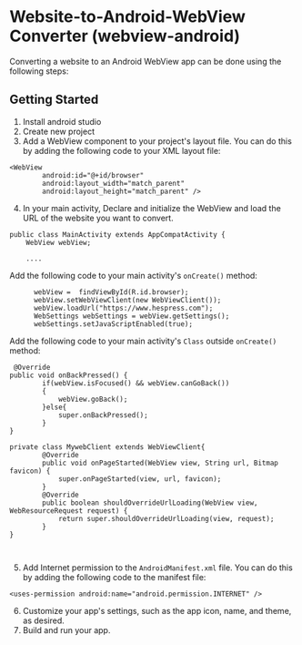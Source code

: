 # Website-to-Android-WebView Converter (webview-android)
Converting a website to an Android WebView app can be done using the following steps:

## Getting Started
1. Install android studio
2. Create new project
3. Add a WebView component to your project's layout file. You can do this by adding the following code to your XML layout file:

```
<WebView
        android:id="@+id/browser"
        android:layout_width="match_parent"
        android:layout_height="match_parent" />
```


4. In your main activity, Declare and initialize the WebView and load the URL of the website you want to convert.

```
public class MainActivity extends AppCompatActivity {
    WebView webView;
    
    ....
```

Add the following code to your main activity's `onCreate()` method:
```   
      webView =  findViewById(R.id.browser);
      webView.setWebViewClient(new WebViewClient());
      webView.loadUrl("https://www.hespress.com");
      WebSettings webSettings = webView.getSettings();
      webSettings.setJavaScriptEnabled(true);
```


Add the following code to your main activity's `Class` outside `onCreate()` method:
```
 @Override
public void onBackPressed() {
        if(webView.isFocused() && webView.canGoBack())
        {
            webView.goBack();
        }else{
            super.onBackPressed();
        }
}

private class MywebClient extends WebViewClient{
        @Override
        public void onPageStarted(WebView view, String url, Bitmap favicon) {
            super.onPageStarted(view, url, favicon);
        }
        @Override
        public boolean shouldOverrideUrlLoading(WebView view, WebResourceRequest request) {
            return super.shouldOverrideUrlLoading(view, request);
        }
}

   
```


5. Add Internet permission to the `AndroidManifest.xml` file. You can do this by adding the following code to the manifest file:

```
<uses-permission android:name="android.permission.INTERNET" />
```

6. Customize your app's settings, such as the app icon, name, and theme, as desired.
7. Build and run your app.

